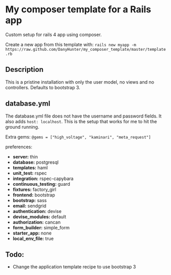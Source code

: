My composer template for a Rails app
====================================

Custom setup for rails 4 app using composer.

Create a new app from this template with:
`rails new myapp -m https://raw.github.com/DanyHunter/my_composer_template/master/template.rb`

Description
-----------

This is a pristine installation with only the user model, no views and no controllers. Defaults to bootstrap 3.

database.yml
---
The database.yml file does not have the username and password fields. It also adds `host: localhost`. This is the setup that works for me to hit the ground running.

Extra gems:
`@gems = ["high_voltage", "kaminari", "meta_request"]`

preferences:
*   **server:** thin
*   **database:** postgresql
*   **templates:** haml
*   **unit_test:** rspec
*   **integration:** rspec-capybara
*   **continuous_testing:** guard
*   **fixtures:** factory_girl
*   **frontend:** bootstrap
*   **bootstrap:** sass
*   **email:** sendgrid
*   **authentication:** devise
*   **devise_modules:** default
*   **authorization:** cancan
*   **form_builder:** simple_form
*   **starter_app:** none
*   **local_env_file:** true

Todo:
---

*   Change the application template recipe to use bootstrap 3
